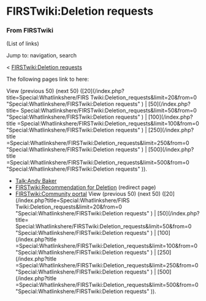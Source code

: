 # FIRSTwiki:Deletion requests

### From FIRSTwiki

(List of links)

Jump to: navigation, search

&lt; [FIRSTwiki:Deletion
requests](/index.php?title=FIRSTwiki:Deletion_requests&redirect=no
"FIRSTwiki:Deletion requests" )  

The following pages link to here:

View (previous 50) (next 50) ([20](/index.php?title=Special:Whatlinkshere/FIRS
Twiki:Deletion_requests&limit=20&from=0
"Special:Whatlinkshere/FIRSTwiki:Deletion requests" ) | [50](/index.php?title=
Special:Whatlinkshere/FIRSTwiki:Deletion_requests&limit=50&from=0
"Special:Whatlinkshere/FIRSTwiki:Deletion requests" ) | [100](/index.php?title
=Special:Whatlinkshere/FIRSTwiki:Deletion_requests&limit=100&from=0
"Special:Whatlinkshere/FIRSTwiki:Deletion requests" ) | [250](/index.php?title
=Special:Whatlinkshere/FIRSTwiki:Deletion_requests&limit=250&from=0
"Special:Whatlinkshere/FIRSTwiki:Deletion requests" ) | [500](/index.php?title
=Special:Whatlinkshere/FIRSTwiki:Deletion_requests&limit=500&from=0
"Special:Whatlinkshere/FIRSTwiki:Deletion requests" )).

  * [Talk:Andy Baker](Talk:Andy_Baker "Talk:Andy Baker" )
  * [FIRSTwiki:Recommendation for Deletion](/index.php?title=FIRSTwiki:Recommendation_for_Deletion&redirect=no "FIRSTwiki:Recommendation for Deletion" ) (redirect page) 
  * [FIRSTwiki:Community portal](FIRSTwiki:Community_portal "FIRSTwiki:Community portal" )
View (previous 50) (next 50) ([20](/index.php?title=Special:Whatlinkshere/FIRS
Twiki:Deletion_requests&limit=20&from=0
"Special:Whatlinkshere/FIRSTwiki:Deletion requests" ) | [50](/index.php?title=
Special:Whatlinkshere/FIRSTwiki:Deletion_requests&limit=50&from=0
"Special:Whatlinkshere/FIRSTwiki:Deletion requests" ) | [100](/index.php?title
=Special:Whatlinkshere/FIRSTwiki:Deletion_requests&limit=100&from=0
"Special:Whatlinkshere/FIRSTwiki:Deletion requests" ) | [250](/index.php?title
=Special:Whatlinkshere/FIRSTwiki:Deletion_requests&limit=250&from=0
"Special:Whatlinkshere/FIRSTwiki:Deletion requests" ) | [500](/index.php?title
=Special:Whatlinkshere/FIRSTwiki:Deletion_requests&limit=500&from=0
"Special:Whatlinkshere/FIRSTwiki:Deletion requests" )).

